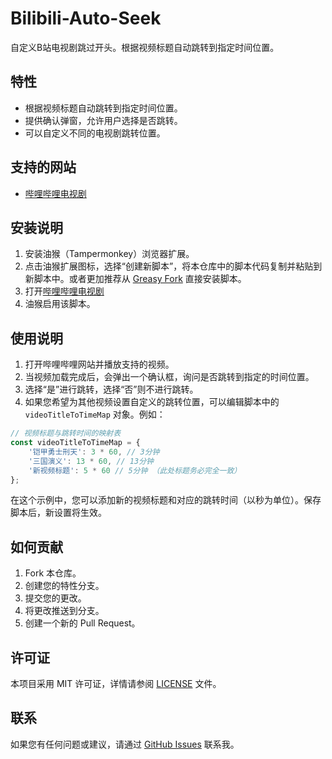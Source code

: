 # Bilibili-Auto-Seek
自定义B站电视剧跳过开头。根据视频标题自动跳转到指定时间位置。

## 特性
- 根据视频标题自动跳转到指定时间位置。
- 提供确认弹窗，允许用户选择是否跳转。
- 可以自定义不同的电视剧跳转位置。

## 支持的网站
- [哔哩哔哩电视剧](https://www.bilibili.com/tv)

## 安装说明
1. 安装油猴（Tampermonkey）浏览器扩展。
2. 点击油猴扩展图标，选择“创建新脚本”，将本仓库中的脚本代码复制并粘贴到新脚本中。或者更加推荐从 [Greasy Fork](https://greasyfork.org/zh-CN/scripts/504112-bilibili-auto-seek-%E8%87%AA%E5%AE%9A%E4%B9%89b%E7%AB%99%E7%94%B5%E8%A7%86%E5%89%A7%E8%B7%B3%E8%BF%87%E5%BC%80%E5%A4%B4) 直接安装脚本。
3. 打开[哔哩哔哩电视剧](https://www.bilibili.com/tv)
4. 油猴启用该脚本。

## 使用说明
1. 打开哔哩哔哩网站并播放支持的视频。
2. 当视频加载完成后，会弹出一个确认框，询问是否跳转到指定的时间位置。
3. 选择“是”进行跳转，选择“否”则不进行跳转。
4. 如果您希望为其他视频设置自定义的跳转位置，可以编辑脚本中的 `videoTitleToTimeMap` 对象。例如：

```javascript
// 视频标题与跳转时间的映射表
const videoTitleToTimeMap = {
    '铠甲勇士刑天': 3 * 60, // 3分钟
    '三国演义': 13 * 60, // 13分钟
    '新视频标题': 5 * 60 // 5分钟 （此处标题务必完全一致）
};
```
在这个示例中，您可以添加新的视频标题和对应的跳转时间（以秒为单位）。保存脚本后，新设置将生效。

## 如何贡献
1. Fork 本仓库。
2. 创建您的特性分支。
3. 提交您的更改。
4. 将更改推送到分支。
5. 创建一个新的 Pull Request。

## 许可证
本项目采用 MIT 许可证，详情请参阅 [LICENSE](LICENSE) 文件。

## 联系
如果您有任何问题或建议，请通过 [GitHub Issues](https://github.com/Xiang-yuZHAO/Bilibili-Auto-Seek) 联系我。
